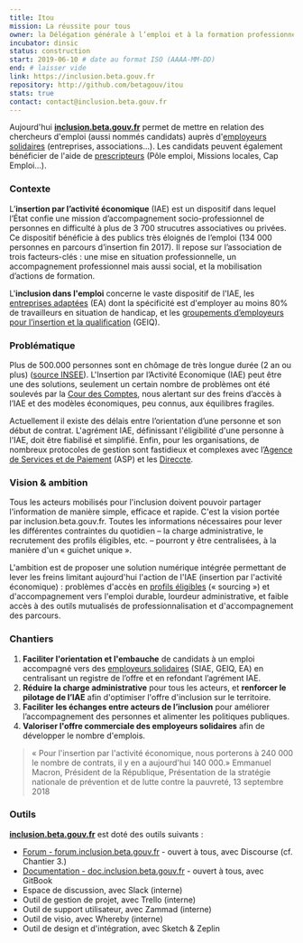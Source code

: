 ```yaml
---
title: Itou
mission: La réussite pour tous
owner: la Délégation générale à l’emploi et à la formation professionnelle (DGEFP) & Pôle emploi, appuyé par le Haut-commissariat à l'inclusion dans l'emploi et à l'engagement des entreprises
incubator: dinsic
status: construction
start: 2019-06-10 # date au format ISO (AAAA-MM-DD)
end: # laisser vide
link: https://inclusion.beta.gouv.fr
repository: http://github.com/betagouv/itou
stats: true 
contact: contact@inclusion.beta.gouv.fr
---
```



Aujourd'hui **[inclusion.beta.gouv.fr](https://inclusion.beta.gouv.fr/)** permet de mettre en relation des chercheurs d'emploi (aussi nommés candidats) auprès d'[employeurs solidaires](https://doc.inclusion.beta.gouv.fr/pourquoi-cette-plateforme/les-acteurs/employeurs-solidaires) (entreprises, associations...). Les candidats peuvent également bénéficier de l'aide de [prescripteurs](https://doc.inclusion.beta.gouv.fr/pourquoi-cette-plateforme/les-acteurs/prescripteurs-habilites) (Pôle emploi, Missions locales, Cap Emploi...).

### Contexte

L’**insertion par l’activité économique** (IAE) est un dispositif dans lequel l’État
confie une mission d’accompagnement socio-professionnel de personnes
en difficulté à plus de 3 700 strucutres associatives ou privées. Ce dispositif bénéficie à des publics très éloignés de l’emploi (134 000 personnes en parcours d’insertion fin 2017). Il repose sur l’association de trois facteurs-clés : une mise en situation professionnelle, un accompagnement professionnel mais aussi social, et la mobilisation d’actions de formation. 

L'**inclusion dans l'emploi** concerne le vaste dispositif de l'IAE, les [entreprises adaptées](https://travail-emploi.gouv.fr/emploi/emploi-et-handicap/article/emploi-et-handicap-les-entreprises-adaptees-ea) (EA) dont la spécificité est d'employer au moins 80% de travailleurs en situation de handicap, et les [groupements d’employeurs pour l’insertion et la qualification](https://travail-emploi.gouv.fr/emploi/insertion-activite-economique/article/groupements-d-employeurs-pour-l-insertion-et-la-qualification-geiq) (GEIQ).

### Problématique

Plus de 500.000 personnes sont en chômage de très longue durée (2 an ou plus) ([source INSEE](https://www.insee.fr/fr/statistiques/2417491#tableau-figure1)). L'Insertion par l’Activité Economique (IAE) peut être une des solutions, seulement un certain nombre de problèmes ont été soulevés par la [Cour des Comptes](https://www.ccomptes.fr/system/files/2019-01/20190115-rapport-insertion-chomeurs.pdf), nous alertant sur des freins d’accès à l’IAE et des modèles économiques, peu connus, aux équilibres fragiles. 

Actuellement il existe des délais entre l’orientation d’une personne et son début de contrat. L'agrément IAE, définissant l'éligibilité d'une personne à l'IAE, doit être fiabilisé et simplifié. Enfin, pour les organisations, de nombreux protocoles de gestion sont fastidieux et complexes avec l’[Agence de Services et de Paiement](https://www.asp-public.fr/) (ASP) et les [Direccte](http://direccte.gouv.fr/).

### Vision & ambition

Tous les acteurs mobilisés pour l'inclusion doivent pouvoir partager l'information de manière simple, efficace et rapide. C'est la vision portée par inclusion.beta.gouv.fr. Toutes les informations nécessaires pour lever les différentes contraintes du quotidien – la charge administrative, le recrutement des profils éligibles, etc. – pourront y être centralisées, à la manière d'un « guichet unique ».

L'ambition est de proposer une solution numérique intégrée permettant de lever les freins limitant aujourd'hui l'action de l'IAE (insertion par l'activité économique) : problèmes d'accès en [profils éligibles](https://doc.inclusion.beta.gouv.fr/pourquoi-cette-plateforme/les-acteurs/qui-peut-beneficier-des-contrats-dinsertion-par-lactivite-economique) (« sourcing ») et d'accompagnement vers l'emploi durable, lourdeur administrative, et faible accès à des outils mutualisés de professionnalisation et d'accompagnement des parcours.

### Chantiers

1. **Faciliter l'orientation et l'embauche** de candidats à un emploi accompagné vers des [employeurs solidaires](https://doc.inclusion.beta.gouv.fr/pourquoi-cette-plateforme/les-acteurs/prescripteurs-habilites) (SIAE, GEIQ, EA) en centralisant un registre de l’offre et en refondant l’agrément IAE.
2. **Réduire la charge administrative** pour tous les acteurs, et **renforcer le pilotage de l’IAE** afin d'optimiser l'offre d'inclusion sur le territoire.
3. **Faciliter les échanges entre acteurs de l’inclusion** pour améliorer l’accompagnement des personnes et alimenter les politiques publiques.
4. **Valoriser l'offre commerciale des employeurs solidaires** afin de développer le nombre d'emplois.

> « Pour l'insertion par l'activité économique, nous porterons à 240 000 le nombre de contrats, il y en a aujourd'hui 140 000.» 
> Emmanuel Macron, Président de la République, Présentation de la stratégie nationale de prévention et de lutte contre la pauvreté, 13 septembre 2018


### Outils

**[inclusion.beta.gouv.fr](https://inclusion.beta.gouv.fr/)** est doté des outils suivants : 
- [Forum - forum.inclusion.beta.gouv.fr](https://forum.inclusion.beta.gouv.fr)  - ouvert à tous, avec Discourse (cf. Chantier 3.)
- [Documentation - doc.inclusion.beta.gouv.fr](https://doc.inclusion.beta.gouv.fr) - ouvert à tous, avec GitBook
- Espace de discussion, avec Slack (interne)
- Outil de gestion de projet, avec Trello (interne)
- Outil de support utilisateur, avec Zammad (interne)
- Outil de visio, avec Whereby (interne)
- Outil de design et d'intégration, avec Sketch & Zeplin

